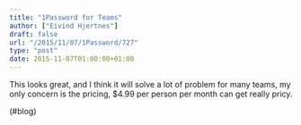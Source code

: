 ```yaml
---
title: "1Password for Teams"
author: ["Eivind Hjertnes"]
draft: false
url: "/2015/11/07/1Password/727"
type: "post"
date: 2015-11-07T01:00:00+01:00
---
```


This looks great, and I think it will solve a lot of problem for many
teams, my only concern is the pricing, $4.99 per person per month can
get really pricy.

(#blog)
